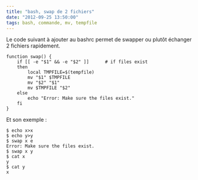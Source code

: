 ```yaml
---
title: "bash, swap de 2 fichiers"
date: "2012-09-25 13:50:00"
tags: bash, commande, mv, tempfile
---
```

Le code suivant à ajouter au bashrc permet de swapper ou plutôt échanger 2 fichiers rapidement.


```
function swap() { 
    if [[ -e "$1" && -e "$2" ]]      # if files exist
    then
	    local TMPFILE=$(tempfile)
	    mv "$1" $TMPFILE
	    mv "$2" "$1"
	    mv $TMPFILE "$2"
    else
	    echo "Error: Make sure the files exist."
    fi
}
```

Et son exemple :


```
$ echo x>x
$ echo y>y
$ swap x e
Error: Make sure the files exist.
$ swap x y
$ cat x
y
$ cat y
x
```


